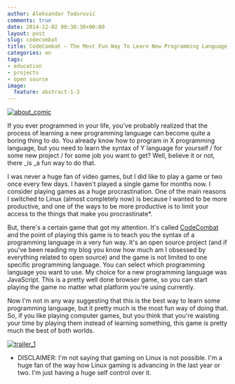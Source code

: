```yaml
---
author: Aleksandar Todorović
comments: true
date: 2014-12-02 00:38:30+00:00
layout: post
slug: codecombat
title: CodeCombat – The Most Fun Way To Learn New Programming Language
categories: en
tags:
- education
- projects
- open source
image:
  feature: abstract-1-3
---
```


[![about_comic](https://aleksandartodorovic.files.wordpress.com/2014/12/about_comic.jpg)](https://aleksandartodorovic.files.wordpress.com/2014/12/about_comic.jpg)




If you ever programmed in your life, you've probably realized that the process of learning a new programming language can become quite a boring thing to do. You already know how to program in X programming language, but you need to learn the syntax of Y language for yourself / for some new project / for some job you want to get? Well, believe it or not, there _is _a fun way to do that.




I was never a huge fan of video games, but I did like to play a game or two once every few days. I haven't played a single game for months now. I consider playing games as a huge procrastination. One of the main reasons I switched to Linux (almost completely now) is because I wanted to be more productive, and one of the ways to be more productive is to limit your access to the things that make you procrastinate*.




But, there's a certain game that got my attention. It's called [CodeCombat](http://codecombat.com/) and the point of playing this game is to teach you the syntax of a programming language in a very fun way. It's an open source project (and if you've been reading my blog you know how much am I obsessed by everything related to open source) and the game is not limited to one specific programming language. You can select which programming language you want to use. My choice for a new programming language was JavaScript. This is a pretty well done browser game, so you can start playing the game no matter what platform you're using currently.




Now I'm not in any way suggesting that this is the best way to learn some programming language, but it pretty much is the most fun way of doing that. So, if you like playing computer games, but you think that you're waisting your time by playing them instead of learning something, this game is pretty much the best of both worlds.




[![trailer_1](https://aleksandartodorovic.files.wordpress.com/2014/12/trailer_1.png)](https://aleksandartodorovic.files.wordpress.com/2014/12/trailer_1.png)




* DISCLAIMER: I'm not saying that gaming on Linux is not possible. I'm a huge fan of the way how Linux gaming is advancing in the last year or two. I'm just having a huge self control over it.
